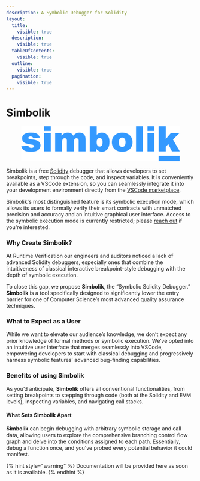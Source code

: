 ```yaml
---
description: A Symbolic Debugger for Solidity
layout:
  title:
    visible: true
  description:
    visible: true
  tableOfContents:
    visible: true
  outline:
    visible: true
  pagination:
    visible: true
---
```


# Simbolik

<figure><img src=".gitbook/assets/simbolik logo blue.png" alt=""><figcaption></figcaption></figure>

Simbolik is a free [Solidity](https://docs.soliditylang.org/) debugger that allows developers to set breakpoints, step through the code, and inspect variables. It is conveniently available as a VSCode extension, so you can seamlessly integrate it into your development environment directly from the [VSCode marketplace](https://marketplace.visualstudio.com/items?itemName=RuntimeVerification.simbolik).

Simbolik's most distinguished feature is its symbolic execution mode, which allows its users to formally verify their smart contracts with unmatched precision and accuracy and an intuitive graphical user interface. Access to the symbolic execution mode is currently restricted; please [reach out](https://simbolik.runtimeverification.com/#contact) if you're interested.

### Why Create Simbolik?

At Runtime Verification our engineers and auditors noticed a lack of advanced Solidity debuggers, especially ones that combine the intuitiveness of classical interactive breakpoint-style debugging with the depth of symbolic execution.

To close this gap, we propose **Simbolik**, the “Symbolic Solidity Debugger.” **Simbolik** is a tool specifically designed to significantly lower the entry barrier for one of Computer Science’s most advanced quality assurance techniques.

### What to Expect as a User

While we want to elevate our audience’s knowledge, we don’t expect any prior knowledge of formal methods or symbolic execution. We’ve opted into an intuitive user interface that merges seamlessly into VSCode, empowering developers to start with classical debugging and progressively harness symbolic features’ advanced bug-finding capabilities.

### Benefits of using Simbolik

As you’d anticipate, **Simbolik** offers all conventional functionalities, from setting breakpoints to stepping through code (both at the Solidity and EVM levels), inspecting variables, and navigating call stacks.

#### What Sets Simbolik Apart

**Simbolik** can begin debugging with arbitrary symbolic storage and call data, allowing users to explore the comprehensive branching control flow graph and delve into the conditions assigned to each path. Essentially, debug a function once, and you’ve probed every potential behavior it could manifest.

{% hint style="warning" %}
Documentation will be provided here as soon as it is available.
{% endhint %}



